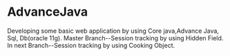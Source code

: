 # AdvanceJava
Developing some basic web application by using Core java,Advance Java, Sql, Db(oracle 11g).
Master Branch--Session tracking by using Hidden Field.
In next Branch--Session tracking by using Cooking Object.

